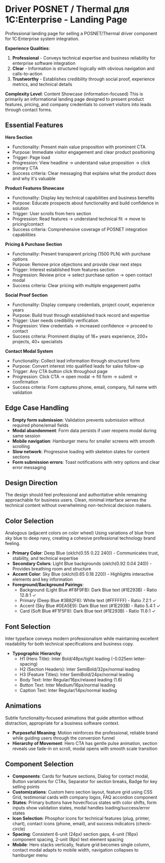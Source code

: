 # Driver POSNET / Thermal для 1С:Enterprise - Landing Page

Professional landing page for selling a POSNET/Thermal driver component for 1C:Enterprise system integration.

**Experience Qualities**:
1. **Professional** - Conveys technical expertise and business reliability for enterprise software integration
2. **Clear** - Information is structured logically with obvious navigation and calls-to-action
3. **Trustworthy** - Establishes credibility through social proof, experience metrics, and technical details

**Complexity Level**: Content Showcase (information-focused)
This is primarily an informational landing page designed to present product features, pricing, and company credentials to convert visitors into leads through contact forms.

## Essential Features

**Hero Section**
- Functionality: Present main value proposition with prominent CTA
- Purpose: Immediate visitor engagement and clear product positioning
- Trigger: Page load
- Progression: View headline → understand value proposition → click primary CTA
- Success criteria: Clear messaging that explains what the product does and why it's valuable

**Product Features Showcase**
- Functionality: Display key technical capabilities and business benefits
- Purpose: Educate prospects about functionality and build confidence in solution
- Trigger: User scrolls from hero section
- Progression: Read features → understand technical fit → move to pricing/contact
- Success criteria: Comprehensive coverage of POSNET integration capabilities

**Pricing & Purchase Section**
- Functionality: Present transparent pricing (1500 PLN) with purchase options
- Purpose: Remove price objections and provide clear next steps
- Trigger: Interest established from features section
- Progression: Review price → select purchase option → open contact modal
- Success criteria: Clear pricing with multiple engagement paths

**Social Proof Section**
- Functionality: Display company credentials, project count, experience years
- Purpose: Build trust through established track record and expertise
- Trigger: User needs credibility verification
- Progression: View credentials → increased confidence → proceed to contact
- Success criteria: Prominent display of 16+ years experience, 200+ projects, 40+ specialists

**Contact Modal System**
- Functionality: Collect lead information through structured form
- Purpose: Convert interest into qualified leads for sales follow-up
- Trigger: Any CTA button click throughout page
- Progression: Click CTA → open modal → fill form → submit → confirmation
- Success criteria: Form captures phone, email, company, full name with validation

## Edge Case Handling
- **Empty form submission**: Validation prevents submission without required phone/email fields
- **Modal abandonment**: Form data persists if user reopens modal during same session
- **Mobile navigation**: Hamburger menu for smaller screens with smooth scrolling
- **Slow network**: Progressive loading with skeleton states for content sections
- **Form submission errors**: Toast notifications with retry options and clear error messaging

## Design Direction
The design should feel professional and authoritative while remaining approachable for business users. Clean, minimal interface serves the technical content without overwhelming non-technical decision makers.

## Color Selection
Analogous (adjacent colors on color wheel)
Using variations of blue from sky blue to deep navy, creating a cohesive professional technology brand feeling.

- **Primary Color**: Deep Blue (oklch(0.55 0.22 240)) - Communicates trust, stability, and technical expertise
- **Secondary Colors**: Light Blue backgrounds (oklch(0.92 0.04 240)) - Provides breathing room and structure
- **Accent Color**: Sky Blue (oklch(0.65 0.18 220)) - Highlights interactive elements and key information
- **Foreground/Background Pairings**: 
  - Background (Light Blue #F8F9FB): Dark Blue text (#1E293B) - Ratio 12.8:1 ✓
  - Primary (Deep Blue #3B82F6): White text (#FFFFFF) - Ratio 7.2:1 ✓
  - Accent (Sky Blue #0EA5E9): Dark Blue text (#1E293B) - Ratio 5.4:1 ✓
  - Card (Soft Blue #F1F5F9): Dark Blue text (#1E293B) - Ratio 11.6:1 ✓

## Font Selection
Inter typeface conveys modern professionalism while maintaining excellent readability for both technical specifications and business copy.

- **Typographic Hierarchy**:
  - H1 (Hero Title): Inter Bold/48px/tight leading (-0.025em letter-spacing)
  - H2 (Section Headers): Inter SemiBold/32px/normal leading
  - H3 (Feature Titles): Inter SemiBold/24px/normal leading
  - Body Text: Inter Regular/16px/relaxed leading (1.6)
  - Button Text: Inter Medium/16px/normal leading
  - Caption Text: Inter Regular/14px/normal leading

## Animations
Subtle functionality-focused animations that guide attention without distraction, appropriate for a business software context.

- **Purposeful Meaning**: Motion reinforces the professional, reliable brand while guiding users through the conversion funnel
- **Hierarchy of Movement**: Hero CTA has gentle pulse animation, section reveals use fade-in on scroll, modal opens with smooth scale transition

## Component Selection
- **Components**: Cards for feature sections, Dialog for contact modal, Button variations for CTAs, Separator for section breaks, Badge for key selling points
- **Customizations**: Custom hero section layout, feature grid using CSS Grid, testimonial cards with company logos, FAQ accordion component
- **States**: Primary buttons have hover/focus states with color shifts, form inputs show validation states, modal handles loading/success/error states
- **Icon Selection**: Phosphor icons for technical features (plug, printer, chart), contact icons (phone, email), and success indicators (check-circle)
- **Spacing**: Consistent 6-unit (24px) section gaps, 4-unit (16px) component spacing, 2-unit (8px) text element spacing
- **Mobile**: Hero stacks vertically, feature grid becomes single column, contact modal adapts to mobile width, navigation collapses to hamburger menu